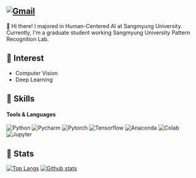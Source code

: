 ## [![Gmail](https://img.shields.io/badge/Gmail-EA4335?style=flat&logo=Gmail&logoColor=white)](mailto:dolly21cc@gmail.com)

👋 Hi there! I majored in Human-Centered AI at Sangmyung University. <br>
Currently, I'm a graduate student working Sangmyung University Pattern Recognition Lab.


## 	💬 Interest
- Computer Vision
- Deep Learning


## 💪 Skills
#### Tools & Languages

![Python](https://img.shields.io/badge/Python-3776AB?style=flat&logo=Python&logoColor=white)
![Pycharm](https://img.shields.io/badge/Pycharm-000000?style=flat&logo=Pycharm&logoColor=white)
![Pytorch](https://img.shields.io/badge/Pytorch-EE4C2C?style=flat&logo=Pytorch&logoColor=white)
![Tensorflow](https://img.shields.io/badge/Tensorflow-FF6F00?style=flat&logo=Tensorflow&logoColor=white)
![Anaconda](https://img.shields.io/badge/Anaconda-44A833?style=flat&logo=Anaconda&logoColor=white)
![Colab](https://img.shields.io/badge/Colab-F9AB00?style=flat&logo=GoogleColab&logoColor=white)
![Jupyter](https://img.shields.io/badge/Jupyter-F37626?style=flat&logo=Jupyter&logoColor=white)


## 📝 Stats
[![Top Langs](https://github-readme-stats.vercel.app/api/top-langs/?username=BaekJunhowo&layout=compact&theme=gotham)](https://github.com/anuraghazra/github-readme-stats) [![Github stats](https://github-readme-stats.vercel.app/api?username=BaekJunhowo&theme=dark)](https://github.com/anuraghazra/github-readme-stats)
